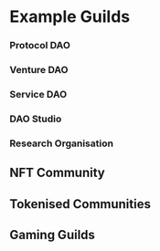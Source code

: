 # Example Guilds

### Protocol DAO

### Venture DAO

### Service DAO

### DAO Studio

### Research Organisation

## NFT Community

## Tokenised Communities

## Gaming Guilds

##
